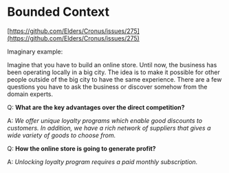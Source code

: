 # Bounded Context

[https://github.com/Elders/Cronus/issues/275](https://github.com/Elders/Cronus/issues/275)

Imaginary example:

Imagine that you have to build an online store. Until now, the business has been operating locally in a big city. The idea is to make it possible for other people outside of the big city to have the same experience. There are a few questions you have to ask the business or discover somehow from the domain experts.

Q: **What are the key advantages over the direct competition?**

A: _We offer unique loyalty programs which enable good discounts to customers. In addition, we have a rich network of suppliers that gives a wide variety of goods to choose from._

Q: **How the online store is going to generate profit?**

A: _Unlocking loyalty program requires a paid monthly subscription._



